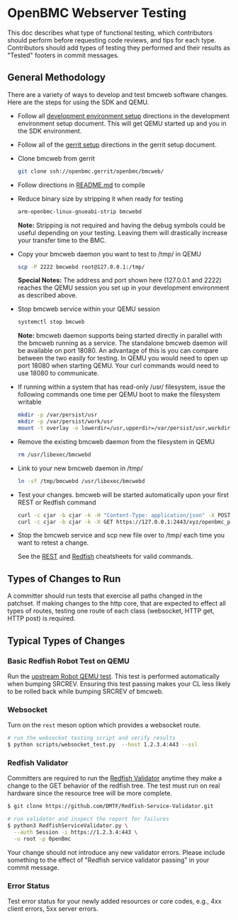 # OpenBMC Webserver Testing

This doc describes what type of functional testing, which contributors should
perform before requesting code reviews, and tips for each type. Contributors
should add types of testing they performed and their results as "Tested" footers
in commit messages.

## General Methodology

There are a variety of ways to develop and test bmcweb software changes. Here
are the steps for using the SDK and QEMU.

- Follow all
  [development environment setup](https://github.com/openbmc/docs/blob/master/development/dev-environment.md)
  directions in the development environment setup document. This will get QEMU
  started up and you in the SDK environment.
- Follow all of the
  [gerrit setup](https://github.com/openbmc/docs/blob/master/development/gerrit-setup.md)
  directions in the gerrit setup document.
- Clone bmcweb from gerrit

  ```sh
  git clone ssh://openbmc.gerrit/openbmc/bmcweb/
  ```

- Follow directions in
  [README.md](https://github.com/openbmc/bmcweb#configuration) to compile

- Reduce binary size by stripping it when ready for testing

  ```sh
  arm-openbmc-linux-gnueabi-strip bmcwebd
  ```

  **Note:** Stripping is not required and having the debug symbols could be
  useful depending on your testing. Leaving them will drastically increase your
  transfer time to the BMC.

- Copy your bmcweb daemon you want to test to /tmp/ in QEMU

  ```sh
  scp -P 2222 bmcwebd root@127.0.0.1:/tmp/
  ```

  **Special Notes:** The address and port shown here (127.0.0.1 and 2222)
  reaches the QEMU session you set up in your development environment as
  described above.

- Stop bmcweb service within your QEMU session

  ```sh
  systemctl stop bmcweb
  ```

  **Note:** bmcweb daemon supports being started directly in parallel with the
  bmcweb running as a service. The standalone bmcweb daemon will be available on
  port 18080. An advantage of this is you can compare between the two easily for
  testing. In QEMU you would need to open up port 18080 when starting QEMU. Your
  curl commands would need to use 18080 to communicate.

- If running within a system that has read-only /usr/ filesystem, issue the
  following commands one time per QEMU boot to make the filesystem writable

  ```sh
  mkdir -p /var/persist/usr
  mkdir -p /var/persist/work/usr
  mount -t overlay -o lowerdir=/usr,upperdir=/var/persist/usr,workdir=/var/persist/work/usr overlay /usr
  ```

- Remove the existing bmcweb daemon from the filesystem in QEMU

  ```sh
  rm /usr/libexec/bmcwebd
  ```

- Link to your new bmcweb daemon in /tmp/

  ```sh
  ln -sf /tmp/bmcwebd /usr/libexec/bmcwebd
  ```

- Test your changes. bmcweb will be started automatically upon your first REST
  or Redfish command

  ```sh
  curl -c cjar -b cjar -k -H "Content-Type: application/json" -X POST https://127.0.0.1:2443/login -d "{\"data\": [ \"root\", \"0penBmc\" ] }"
  curl -c cjar -b cjar -k -X GET https://127.0.0.1:2443/xyz/openbmc_project/state/bmc0
  ```

- Stop the bmcweb service and scp new file over to /tmp/ each time you want to
  retest a change.

  See the [REST](https://github.com/openbmc/docs/blob/master/REST-cheatsheet.md)
  and
  [Redfish](https://github.com/openbmc/docs/blob/master/REDFISH-cheatsheet.md)
  cheatsheets for valid commands.

## Types of Changes to Run

A committer should run tests that exercise all paths changed in the patchset. If
making changes to the http core, that are expected to effect all types of
routes, testing one route of each class (websocket, HTTP get, HTTP post) is
required.

## Typical Types of Changes

### Basic Redfish Robot Test on QEMU

Run the
[upstream Robot QEMU test](https://github.com/openbmc/openbmc-build-scripts/blob/master/run-qemu-robot-test.sh).
This test is performed automatically when bumping SRCREV. Ensuring this test
passing makes your CL less likely to be rolled back while bumping SRCREV of
bmcweb.

### Websocket

Turn on the `rest` meson option which provides a websocket route.

```bash
# run the websocket testing script and verify results
$ python scripts/websocket_test.py  --host 1.2.3.4:443 --ssl
```

### Redfish Validator

Committers are required to run the
[Redfish Validator](https://github.com/DMTF/Redfish-Service-Validator.git)
anytime they make a change to the GET behavior of the redfish tree. The test
must run on real hardware since the resource tree will be more complete.

```bash
$ git clone https://github.com/DMTF/Redfish-Service-Validator.git

# run validator and inspect the report for failures
$ python3 RedfishServiceValidator.py \
  --auth Session -i https://1.2.3.4:443 \
  -u root -p 0penBmc
```

Your change should not introduce any new validator errors. Please include
something to the effect of "Redfish service validator passing" in your commit
message.

### Error Status

Test error status for your newly added resources or core codes, e.g., 4xx client
errors, 5xx server errors.
